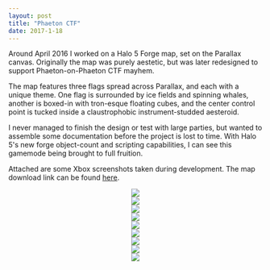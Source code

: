 ```yaml
---
layout: post
title: "Phaeton CTF"
date: 2017-1-18
---
```

Around April 2016 I worked on a Halo 5 Forge map, set on the Parallax canvas. Originally the map was purely aestetic, but was later redesigned to support Phaeton-on-Phaeton CTF mayhem. 

The map features three flags spread across Parallax, and each with a unique theme. One flag is surrounded by ice fields and spinning whales, another is boxed-in with tron-esque floating cubes, and the center control point is tucked inside a claustrophobic instrument-studded aesteroid. 

I never managed to finish the design or test with large parties, but wanted to assemble some documentation before the project is lost to time. With Halo 5's new forge object-count and scripting capabilities, I can see this gamemode being brought to full fruition.

Attached are some Xbox screenshots taken during development. The map download link can be found [here](https://www.halowaypoint.com/en-us/games/halo-5-guardians/xbox-one/map-variants?lastModifiedFilter=Everything&sortOrder=BookmarkCount&page=1&gamertag=LAGGER#ugc_halo-5-guardians_xbox-one_mapvariant_LAGGER_aef23f75-03c4-4c37-8aae-b6d6a4d5b65c).

<p align="center">
<img src="http://august.nagro.us/images/halo/phaeton.png" class="img-responsive"><br>
<img src="http://august.nagro.us/images/halo/phaeton1.png" class="img-responsive"><br>
<img src="http://august.nagro.us/images/halo/phaeton2.png" class="img-responsive"><br>
<img src="http://august.nagro.us/images/halo/phaeton3.png" class="img-responsive"><br>
<img src="http://august.nagro.us/images/halo/phaeton4.png" class="img-responsive"><br>
<img src="http://august.nagro.us/images/halo/phaeton5.png" class="img-responsive"><br>
<img src="http://august.nagro.us/images/halo/phaeton6.png" class="img-responsive"><br>
<img src="http://august.nagro.us/images/halo/phaeton7.png" class="img-responsive"><br>
<img src="http://august.nagro.us/images/halo/phaeton8.png" class="img-responsive">
</p>
